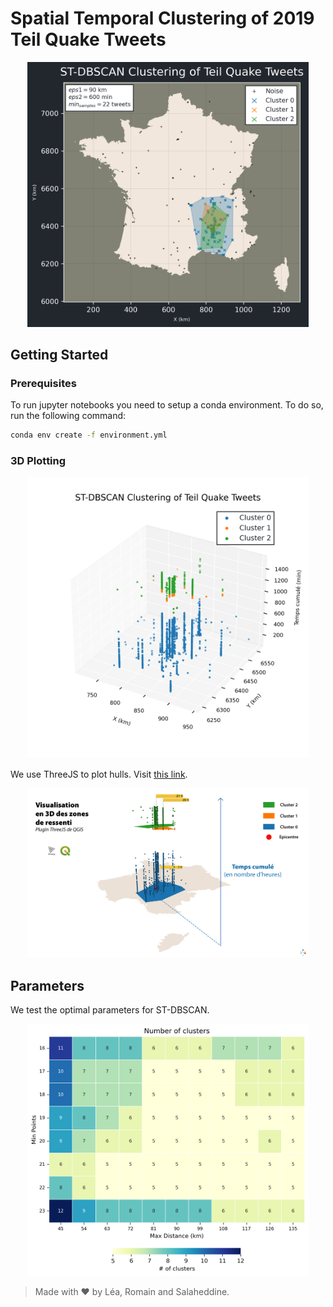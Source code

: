 # Spatial Temporal Clustering of 2019 Teil Quake Tweets

<p align='center'>
    <img src="./notebooks/images/st_dbscan/st_dbscan_eps1_90_km_eps2_10_min.png" alt="2D Plot" width="450"/>
</p>

## Getting Started

### Prerequisites

To run jupyter notebooks you need to setup a conda environment. To do so, run the following command:

```bash
conda env create -f environment.yml
```

### 3D Plotting

<p align='center'>
    <img src="./notebooks/images/st_dbscan/st_dbscan_cube_eps1_90_km_eps2_10_min.png" alt="3D Plot" width="450"/>
</p>

We use ThreeJS to plot hulls. Visit [this link](https://lletassey.github.io/clustering-tweets-earthquake/threejs/index.html).

<p align='center'>
    <img src="./notebooks/images/st_dbscan/threejs.png" alt="3D Plot" width="450"/>
</p>

## Parameters

We test the optimal parameters for ST-DBSCAN.

<p align='center'>
    <img src="./notebooks/images/st_dbscan/st_dbscan_param.png" alt="3D Plot" width="450"/>
</p>

> Made with ♥ by Léa, Romain and Salaheddine. 